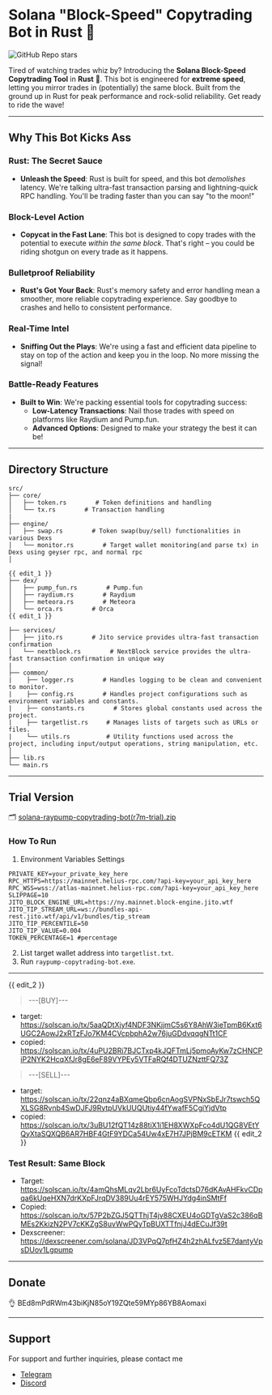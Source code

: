 # Solana "Block-Speed" Copytrading Bot in Rust 🍳
![GitHub Repo stars](https://img.shields.io/github/stars/jwest951227/solana-raydium-pumpfun-sniper-Rust)

Tired of watching trades whiz by? Introducing the **Solana Block-Speed Copytrading Tool** in **Rust** 🦀. This bot is engineered for **extreme speed**, letting you mirror trades in (potentially) the same block. Built from the ground up in Rust for peak performance and rock-solid reliability. Get ready to ride the wave!

---

## Why This Bot Kicks Ass

###  **Rust: The Secret Sauce**
-   **Unleash the Speed**: Rust is built for speed, and this bot *demolishes* latency. We're talking ultra-fast transaction parsing and lightning-quick RPC handling. You'll be trading faster than you can say "to the moon!"

###  **Block-Level Action**
-   **Copycat in the Fast Lane**: This bot is designed to copy trades with the potential to execute *within the same block*. That's right – you could be riding shotgun on every trade as it happens.

###  **Bulletproof Reliability**
-   **Rust's Got Your Back**: Rust's memory safety and error handling mean a smoother, more reliable copytrading experience. Say goodbye to crashes and hello to consistent performance.

###  **Real-Time Intel**
-   **Sniffing Out the Plays**: We're using a fast and efficient data pipeline to stay on top of the action and keep you in the loop. No more missing the signal!

###  **Battle-Ready Features**
-   **Built to Win**: We're packing essential tools for copytrading success:
    -   **Low-Latency Transactions**: Nail those trades with speed on platforms like Raydium and Pump.fun.
    -   **Advanced Options**: Designed to make your strategy the best it can be!

---

## Directory Structure

```
src/
├── core/
│   ├── token.rs        # Token definitions and handling
│   └── tx.rs        # Transaction handling
| 
├── engine/
│   ├── swap.rs        # Token swap(buy/sell) functionalities in various Dexs
│   └── monitor.rs        # Target wallet monitoring(and parse tx) in Dexs using geyser rpc, and normal rpc
│       

{{ edit_1 }}
├── dex/
│   ├── pump_fun.rs        # Pump.fun
│   ├── raydium.rs        # Raydium
│   ├── meteora.rs        # Meteora
│   └── orca.rs        # Orca
{{ edit_1 }}

├── services/
│   ├── jito.rs        # Jito service provides ultra-fast transaction confirmation
│   └── nextblock.rs        # NextBlock service provides the ultra-fast transaction confirmation in unique way
|
├── common/
|    ├── logger.rs        # Handles logging to be clean and convenient to monitor.
|    ├── config.rs        # Handles project configurations such as environment variables and constants.
|    ├── constants.rs        # Stores global constants used across the project.
|    ├── targetlist.rs     # Manages lists of targets such as URLs or files.
|    └── utils.rs          # Utility functions used across the project, including input/output operations, string manipulation, etc.
│
├── lib.rs
└── main.rs
```
---

## Trial Version
🗂️ [solana-raypump-copytrading-bot(r7m-trial).zip](https://github.com/user-attachments/files/18871125/solana-raypump-copytrading-bot.r7m-trial.zip)

### How To Run
1. Environment Variables Settings
```plaintext
PRIVATE_KEY=your_private_key_here
RPC_HTTPS=https://mainnet.helius-rpc.com/?api-key=your_api_key_here
RPC_WSS=wss://atlas-mainnet.helius-rpc.com/?api-key=your_api_key_here
SLIPPAGE=10
JITO_BLOCK_ENGINE_URL=https://ny.mainnet.block-engine.jito.wtf
JITO_TIP_STREAM_URL=ws://bundles-api-rest.jito.wtf/api/v1/bundles/tip_stream
JITO_TIP_PERCENTILE=50
JITO_TIP_VALUE=0.004
TOKEN_PERCENTAGE=1 #percentage
```
2. List target wallet address into `targetlist.txt`.
3. Run `raypump-copytrading-bot.exe`.

---

{{ edit_2 }}
> ---[BUY]---
* target: https://solscan.io/tx/5aaQDtXjyf4NDF3NKjjmC5s6Y8AhW3ieTpmB6Kxt6UGC2AowJ2xRTzFJo7KM4CVcpbphA2w76juGDdvqqgNTt1CF
* copied: https://solscan.io/tx/4uPU2BRi7BJCTxp4kJQFTmLj5pmoAyKw7zCHNCPiP2NYK2HcqXfJr8gE6eF89VYPEy5VTFaRQf4DTUZNzttFQ73Z
> ---[SELL]---
* target: https://solscan.io/tx/22qnz4aBXqmeQbp6cnAogSVPNxSbEJr7tswch5QXLSG8Rvnb4SwDJFJ9RytpUVkUUQUtiy44fYwafF5CgiYjdVtp
* copied: https://solscan.io/tx/3uBU12fQT14z88tiX1i1EH8XWXpFco4dU1QG8VEtYQyXtaSQXQB6AR7HBF4GtF9YDCa54Uw4xE7H7JPjBM9cETKM
{{ edit_2 }}

### Test Result: Same Block

- Target: https://solscan.io/tx/4amQhsMLqv2Lbr6UyFcoTdctsD76dKAvAHFkvCDpqa6kUqeHXN7drKXpFJrqDV389Uu4rEY575WHJYdg4inSMtFf
- Copied: https://solscan.io/tx/57P2bZGJ5QTThjT4jv88CXEU4oGDTgVaS2c386qBMEs2KkizN2PV7cKKZgS8uvWwPQyTpBUXTTfnjJ4dECuJf39t
- Dexscreener: https://dexscreener.com/solana/JD3VPqQ7pfHZ4h2zhALfvz5E7dantyVpsDUov1Lgpump

---

## Donate

👌 BEd8mPdRWm43biKjN85oY19ZQte59MYp86YB8Aomaxi

---

## Support

For support and further inquiries, please contact me 
- <a href="https://t.me/angel001000010100/">Telegram</a> 
- <a href="https://discordapp.com/users/1114372741672488990">Discord</a>